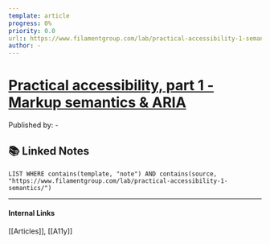 ```yaml
---
template: article
progress: 0%
priority: 0.0
url:: https://www.filamentgroup.com/lab/practical-accessibility-1-semantics/
author: - 
---
```

# [Practical accessibility, part 1 - Markup semantics & ARIA](https://www.filamentgroup.com/lab/practical-accessibility-1-semantics/)
Published by: -



## 📚 Linked Notes
```dataview
LIST WHERE contains(template, "note") AND contains(source, "https://www.filamentgroup.com/lab/practical-accessibility-1-semantics/")
```

---
#### Internal Links
[[Articles]], [[A11y]]
